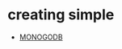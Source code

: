 # creating simple

- [MONOGODB](https://cloud.mongodb.com/v2/66d2eb08ce58e369c9591b92#/clusters/connect?clusterId=foodboy)